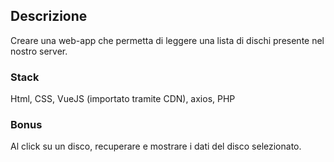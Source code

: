 ## Descrizione
Creare una web-app che permetta di leggere una lista di dischi presente nel nostro server.

### Stack
Html, CSS, VueJS (importato tramite CDN), axios, PHP

### Bonus
Al click su un disco, recuperare e mostrare i dati del disco selezionato.
